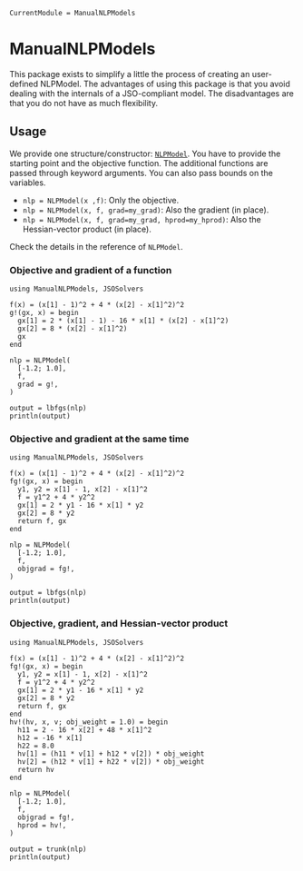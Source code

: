 ```@meta
CurrentModule = ManualNLPModels
```

# ManualNLPModels

This package exists to simplify a little the process of creating an user-defined NLPModel.
The advantages of using this package is that you avoid dealing with the internals of a JSO-compliant model.
The disadvantages are that you do not have as much flexibility.

## Usage

We provide one structure/constructor: [`NLPModel`](@ref).
You have to provide the starting point and the objective function.
The additional functions are passed through keyword arguments.
You can also pass bounds on the variables.

- `nlp = NLPModel(x ,f)`: Only the objective.
- `nlp = NLPModel(x, f, grad=my_grad)`: Also the gradient (in place).
- `nlp = NLPModel(x, f, grad=my_grad, hprod=my_hprod)`: Also the Hessian-vector product (in place).

Check the details in the reference of `NLPModel`.

### Objective and gradient of a function

```@example 1
using ManualNLPModels, JSOSolvers

f(x) = (x[1] - 1)^2 + 4 * (x[2] - x[1]^2)^2
g!(gx, x) = begin
  gx[1] = 2 * (x[1] - 1) - 16 * x[1] * (x[2] - x[1]^2)
  gx[2] = 8 * (x[2] - x[1]^2)
  gx
end

nlp = NLPModel(
  [-1.2; 1.0],
  f,
  grad = g!,
)

output = lbfgs(nlp)
println(output)
```

### Objective and gradient at the same time

```@example 2
using ManualNLPModels, JSOSolvers

f(x) = (x[1] - 1)^2 + 4 * (x[2] - x[1]^2)^2
fg!(gx, x) = begin
  y1, y2 = x[1] - 1, x[2] - x[1]^2
  f = y1^2 + 4 * y2^2
  gx[1] = 2 * y1 - 16 * x[1] * y2
  gx[2] = 8 * y2
  return f, gx
end

nlp = NLPModel(
  [-1.2; 1.0],
  f,
  objgrad = fg!,
)

output = lbfgs(nlp)
println(output)
```

### Objective, gradient, and Hessian-vector product

```@example 3
using ManualNLPModels, JSOSolvers

f(x) = (x[1] - 1)^2 + 4 * (x[2] - x[1]^2)^2
fg!(gx, x) = begin
  y1, y2 = x[1] - 1, x[2] - x[1]^2
  f = y1^2 + 4 * y2^2
  gx[1] = 2 * y1 - 16 * x[1] * y2
  gx[2] = 8 * y2
  return f, gx
end
hv!(hv, x, v; obj_weight = 1.0) = begin
  h11 = 2 - 16 * x[2] + 48 * x[1]^2
  h12 = -16 * x[1]
  h22 = 8.0
  hv[1] = (h11 * v[1] + h12 * v[2]) * obj_weight
  hv[2] = (h12 * v[1] + h22 * v[2]) * obj_weight
  return hv
end

nlp = NLPModel(
  [-1.2; 1.0],
  f,
  objgrad = fg!,
  hprod = hv!,
)

output = trunk(nlp)
println(output)
```
